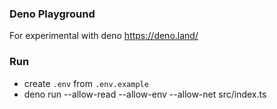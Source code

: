 ### Deno Playground
For experimental with deno https://deno.land/

### Run
- create `.env` from `.env.example`
- deno run --allow-read --allow-env --allow-net src/index.ts